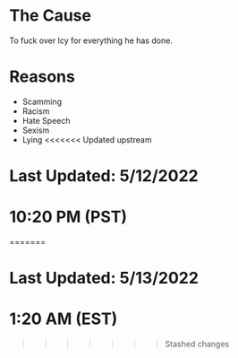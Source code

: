 # The Cause
To fuck over Icy for everything he has done.

# Reasons
- Scamming
- Racism
- Hate Speech
- Sexism
- Lying
<<<<<<< Updated upstream
# Last Updated: 5/12/2022
# 10:20 PM (PST)
=======

# Last Updated: 5/13/2022
# 1:20 AM (EST)
>>>>>>> Stashed changes
